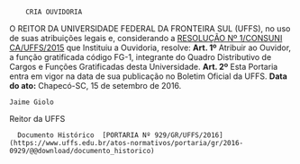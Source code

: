         CRIA OUVIDORIA  

 O REITOR DA UNIVERSIDADE FEDERAL DA FRONTEIRA SUL (UFFS), no uso de suas atribuições legais e, considerando a [RESOLUÇÃO Nº 1/CONSUNI CA/UFFS/2015](https://www.uffs.edu.br/atos-normativos/resolucao/consunica/2015-0001)  que Instituiu a Ouvidoria, resolve:   **Art. 1º** Atribuir ao Ouvidor, a função gratificada código FG-1, integrante do Quadro Distributivo de Cargos e Funções Gratificadas desta Universidade.   **Art. 2º** Esta Portaria entra em vigor na data de sua publicação no Boletim Oficial da UFFS.      **Data do ato:** Chapecó-SC, 15 de setembro de 2016.   
 

    Jaime Giolo   
 Reitor da UFFS 

      Documento Histórico  [PORTARIA Nº 929/GR/UFFS/2016](https://www.uffs.edu.br/atos-normativos/portaria/gr/2016-0929/@@download/documento_historico)     
      